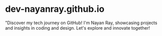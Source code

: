 # dev-nayanray.github.io
"Discover my tech journey on GitHub! I'm Nayan Ray, showcasing projects and insights in coding and design. Let's explore and innovate together!
